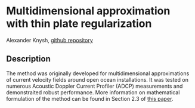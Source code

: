 # Multidimensional approximation with thin plate regularization

Alexander Knysh, [github repository](https://github.com/alexanderknysh/thinplaterbf)

## Description 

The method was originally developed for multidimensional approximations of current velocity fields around open ocean installations. It was tested on numerous Acoustic Doppler Current Profiler (ADCP) measurements and demonstraited robust performance. More information on mathematical formulation of the method can be found in Section 2.3 of [this paper](https://github.com/alexanderknysh/thinplaterbf/blob/main/Methodology%20for%20multidimensional%20approximation%20of%20current%20velocity%20fields%20around%20offshore%20aquaculture%20installations.pdf).
